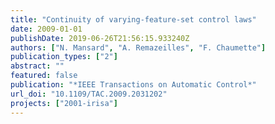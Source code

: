 ```yaml
---
title: "Continuity of varying-feature-set control laws"
date: 2009-01-01
publishDate: 2019-06-26T21:56:15.933240Z
authors: ["N. Mansard", "A. Remazeilles", "F. Chaumette"]
publication_types: ["2"]
abstract: ""
featured: false
publication: "*IEEE Transactions on Automatic Control*"
url_doi: "10.1109/TAC.2009.2031202"
projects: ["2001-irisa"]
---
```

